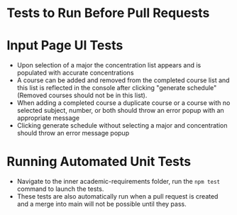 # Tests to Run Before Pull Requests #

# Input Page UI Tests ##

* Upon selection of a major the concentration list appears and is populated with accurate concentrations
* A course can be added and removed from the completed course list and this list is reflected in the console after clicking "generate schedule" (Removed courses should not be in this list).
* When adding a completed course a duplicate course or a course with no selected subject, number, or both should throw an error popup with an appropriate message
* Clicking generate schedule without selecting a major and concentration should throw an error message popup

# Running Automated Unit Tests

* Navigate to the inner academic-requirements folder, run the `npm test` command to launch the tests.
* These tests are also automatically run when a pull request is created and a merge into main will not be possible until they pass.
